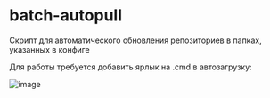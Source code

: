 # batch-autopull
Скрипт для автоматического обновления репозиториев в папках, указанных в конфиге

Для работы требуется добавить ярлык на .cmd в автозагрузку:

![image](https://user-images.githubusercontent.com/82116328/198850718-2a4d07b9-7d6a-45a9-83a8-a780b4ad3b15.png)
